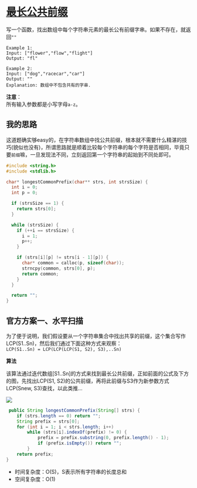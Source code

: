 # [最长公共前缀](https://leetcode.com/problems/longest-common-prefix/solution/)
写一个函数，找出数组中每个字符串元素的最长公有前缀字串。如果不存在，就返回`""`

```
Example 1:
Input: ["flower","flow","flight"]
Output: "fl"

Example 2:
Input: ["dog","racecar","car"]
Output: ""
Explanation: 数组中不包含共有的字串.
```

**注意**：  
所有输入参数都是小写字母`a-z`。

## 我的思路
这道题确实够easy的，在字符串数组中找公共前缀，根本就不需要什么精湛的技巧(貌似也没有)，所谓思路就是顺着比较每个字符串的每个字符是否相同，毕竟只要`前缀`嘛，一旦发现法不同，立刻返回第一个字符串的起始到不同处即可。
```c
#include <string.h>
#include <stdlib.h>

char* longestCommonPrefix(char** strs, int strsSize) {
  int i = 0;
  int p = 0;

  if (strsSize == 1) {
    return strs[0];
  }

  while (strsSize) {
    if (++i == strsSize) {
      i = 1;
      p++;
    }

    if (strs[i][p] != strs[i - 1][p]) {
      char* common = calloc(p, sizeof(char));
      strncpy(common, strs[0], p);
      return common;
    }
  }

  return "";
}
```

## 官方方案一、水平扫描
为了便于说明，我们假设要从一个字符串集合中找出共享的前缀，这个集合写作LCP(S1..Sn)，然后我们通过下面这种方式来观察：  
`LCP(S1..Sn) = LCP(LCP(LCP(S1, S2), S3),..Sn)`

**算法**

该算法通过迭代数组[S1..Sn]的方式来找到最长公共前缀，正如前面的公式及下方的图，先找出LCP(S1, S2)的公共前缀，再将此前缀与S3作为新参数方式LCP(Snew, S3)查找，以此类推...

![](https://leetcode.com/media/original_images/14_basic.png)

```java
 public String longestCommonPrefix(String[] strs) {
    if (strs.length == 0) return "";
    String prefix = strs[0];
    for (int i = 1; i < strs.length; i++)
        while (strs[i].indexOf(prefix) != 0) {
            prefix = prefix.substring(0, prefix.length() - 1);
            if (prefix.isEmpty()) return "";
        }        
    return prefix;
}
```
- 时间复杂度：O(S)，S表示所有字符串的长度总和
- 空间复杂度：O(1)